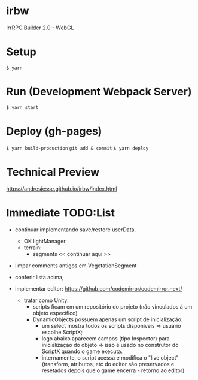 # irbw

IrrRPG Builder 2.0 - WebGL

# Setup

`$ yarn`

# Run (Development Webpack Server)

`$ yarn start`

# Deploy (gh-pages)

`$ yarn build-production`
`git add & commit`
`$ yarn deploy`

# Technical Preview

https://andresjesse.github.io/irbw/index.html

# Immediate TODO:List

- continuar implementando save/restore userData.
  - OK lightManager
  - terrain:
    - segments << continuar aqui >>
- limpar comments antigos em VegetationSegment

- conferir lista acima,

- implementar editor: https://github.com/codemirror/codemirror.next/
  - tratar como Unity:
    - scripts ficam em um repositório do projeto (não vinculados à um objeto específico)
    - DynamicObjects possuem apenas um script de inicialização:
      - um select mostra todos os scripts disponíveis => usuário escolhe ScriptX;
      - logo abaixo aparecem campos (tipo Inspector) para inicialização do objeto => isso é usado no construtor do ScriptX quando o game executa.
      - internamente, o script acessa e modifica o "live object" (transform, atributos, etc do editor são preservados e resetados depois que o game encerra - retorno ao editor)
